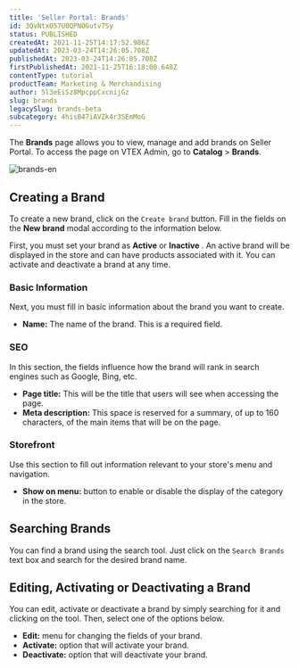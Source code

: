 ```yaml
---
title: 'Seller Portal: Brands'
id: 3QvNtxO57U0QPNOGutv7Sy
status: PUBLISHED
createdAt: 2021-11-25T14:17:52.986Z
updatedAt: 2023-03-24T14:26:05.708Z
publishedAt: 2023-03-24T14:26:05.708Z
firstPublishedAt: 2021-11-25T16:18:00.648Z
contentType: tutorial
productTeam: Marketing & Merchandising
author: 5l3eEiSz8MpcppCxcnijGz
slug: brands
legacySlug: brands-beta
subcategory: 4hisB47iAVZk4r3SEmMoG
---
```


The **Brands** page allows you to view, manage and add brands on Seller Portal. To access the page on VTEX Admin, go to **Catalog** > **Brands**.

![brands-en](//images.ctfassets.net/alneenqid6w5/5fhVobFAoo4vZiNqjEIh8u/a5d64115e686cda5ebe5e11a8c8b7aa8/brands-en.PNG)

## Creating a Brand
To create a new brand, click on the `Create brand` button. Fill in the fields on the __New brand__ modal according to the information below.

First, you must set your brand as **Active** <i class="fas fa-toggle-on"></i> or **Inactive** <i class="fas fa-toggle-off"></i>. An active brand will be displayed in the store and can have products associated with it. You can activate and deactivate a brand at any time.

### Basic Information
Next, you must fill in basic information about the brand you want to create.

- **Name:** The name of the brand. This is a required field.

### SEO

In this section, the fields influence how the brand will rank in search engines such as Google, Bing, etc.

- **Page title:** This will be the title that users will see when accessing the page.
- **Meta description:** This space is reserved for a summary, of up to 160 characters, of the main items that will be on the page.

### Storefront
Use this section to fill out information relevant to your store's menu and navigation.

- **Show on menu:** button to enable or disable the display of the category in the store.

## Searching Brands
You can find a brand using the search tool. Just click on the `Search Brands` text box <i class="fas fa-search"></i> and search for the desired brand name.

## Editing, Activating or Deactivating a Brand
You can edit, activate or deactivate a brand by simply searching for it and clicking on the <i class="fas fa-ellipsis-v"></i> tool. Then, select one of the options below.

- <i class="far fa-edit"></i> **Edit:** menu for changing the fields of your brand.
- <i class="far fa-eye"></i> **Activate:** option that will activate your brand.
-	<i class="far fa-eye-slash"></i> **Deactivate:** option that will deactivate your brand.

